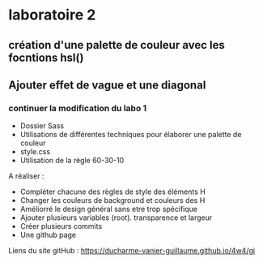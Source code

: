 # laboratoire 2
## création d'une palette de couleur avec les focntions hsl()
## Ajouter effet de vague et une diagonal

### continuer la modification du labo 1
- Dossier Sass
- Utilisations de différentes techniques pour élaborer une palette de couleur
- style.css
- Utilisation de la règle 60-30-10

A réaliser :
- Compléter chacune des règles de style des éléments H
- Changer les couleurs de background et couleurs des H
- Améliorré le design général sans etre trop spécifique
- Ajouter plusieurs variables (root). transparence et largeur
- Créer plusieurs commits
- Une github page

Liens du site gitHub : https://ducharme-vanier-guillaume.github.io/4w4/gi